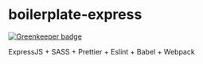 # boilerplate-express

[![Greenkeeper badge](https://badges.greenkeeper.io/matiasgaratortiz/express-starter-kit.svg)](https://greenkeeper.io/)

ExpressJS + SASS + Prettier + Eslint + Babel + Webpack
